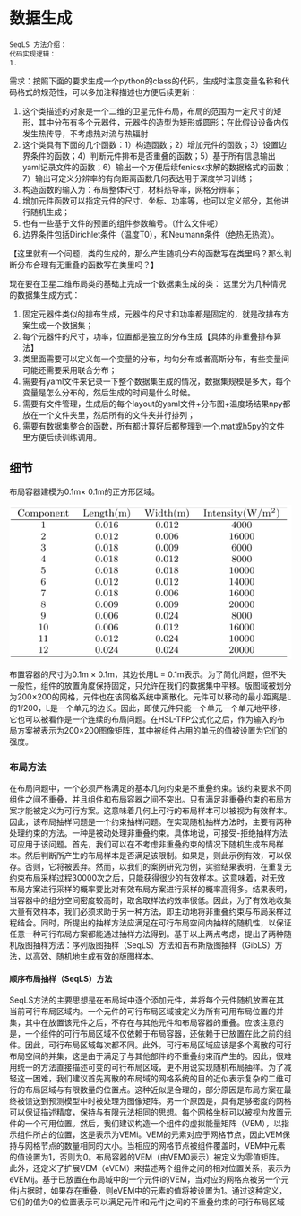 # 数据生成

```
SeqLS 方法介绍：
代码实现逻辑：
1.
```

需求：按照下面的要求生成一个python的class的代码，生成时注意变量名称和代码格式的规范性，可以多加注释描述也方便后续更新：

1. 这个类描述的对象是一个二维的卫星元件布局，布局的范围为一定尺寸的矩形，其中分布有多个元器件，元器件的造型为矩形或圆形；在此假设设备内仅发生热传导，不考虑热对流与热辐射
2. 这个类具有下面的几个函数：1）构造函数；2）增加元件的函数；3）设置边界条件的函数；4）判断元件排布是否重叠的函数；5）基于所有信息输出yaml记录文件的函数；6）输出一个方便后续fenicsx求解的数据格式的函数；7）输出可定义分辨率的有向距离函数几何表达用于深度学习训练；
3. 构造函数的输入为：布局整体尺寸，材料热导率，网格分辨率；
4. 增加元件函数可以指定元件的尺寸、坐标、功率等，也可以定义部分，其他进行随机生成；
5. 也有一些基于文件的预置的组件参数编号。（什么文件呢）
6. 边界条件包括Dirichlet条件（温度T0），和Neumann条件（绝热无热流）。

【这里就有一个问题，类的生成的，那么产生随机分布的函数写在类里吗？那么判断分布合理有无重叠的函数写在类里吗？】

现在要在卫星二维布局类的基础上完成一个数据集生成的类：
这里分为几种情况的数据集生成方式：

1. 固定元器件类似的排布生成，元器件的尺寸和功率都是固定的，就是改排布方案生成一个数据集；
2. 每个元器件的尺寸，功率，位置都是独立的分布生成【具体的非重叠排布算法】
3. 类里面需要可以定义每一个变量的分布，均匀分布或者高斯分布，有些变量间可能还需要采用联合分布；
4. 需要有yaml文件来记录一下整个数据集生成的情况，数据集规模是多大，每个变量是怎么分布的，然后生成的时间是什么时候。
5. 需要有文件管理，生成后的每个layout的yaml文件+分布图+温度场结果npy都放在一个文件夹里，然后所有的文件夹并行排列；
6. 需要有数据集整合的函数，所有都计算好后都整理到一个.mat或h5py的文件里方便后续训练调用。

## 细节

布局容器建模为0.1m× 0.1m的正方形区域。

![050d153406484ad0963cbc6018817325.png](assets/050d1534-0648-4ad0-963c-bc6018817325.png)

布置容器的尺寸为0.1m × 0.1m，其边长用L = 0.1m表示。为了简化问题，但不失一般性，组件的放置角度保持固定，只允许在我们的数据集中平移。版图域被划分为200×200的网格，元件也在该网格系统中离散化。元件可以移动的最小距离是L的1/200，L是一个单元的边长。因此，即使元件只能一个单元一个单元地平移，它也可以被看作是一个连续的布局问题。在HSL-TFP公式化之后，作为输入的布局方案被表示为200×200图像矩阵，其中被组件占用的单元的值被设置为它们的强度。

### 布局方法

在布局问题中，一个必须严格满足的基本几何约束是不重叠约束。该约束要求不同组件之间不重叠，并且组件和布局容器之间不突出。只有满足非重叠约束的布局方案才能被定义为可行方案。这意味着几何上可行的布局样本可以被视为有效样本。因此，该布局抽样问题是一个约束抽样问题。在实现随机抽样方法时，主要有两种处理约束的方法。一种是被动处理非重叠约束。具体地说，可接受-拒绝抽样方法可应用于该问题。首先，我们可以在不考虑非重叠约束的情况下随机生成布局样本。然后判断所产生的布局样本是否满足该限制。如果是，则此示例有效，可以保存。否则，它将被丢弃。然而，以我们的案例研究为例，实验结果表明，在重复无约束布局采样过程30000次之后，只能获得很少的有效样本。这意味着，对无效布局方案进行采样的概率要比对有效布局方案进行采样的概率高得多。结果表明，当容器中的组分空间密度较高时，取舍取样法的效率很低。因此，为了有效地收集大量有效样本，我们必须求助于另一种方法，即主动地将非重叠约束与布局采样过程结合。同时，所提出的抽样方法应满足在可行布局空间内抽样的随机性，以保证任意一种可行布局方案都能通过抽样方法得到。基于以上两点考虑，提出了两种随机版图抽样方法：序列版图抽样（SeqLS）方法和吉布斯版图抽样（GibLS）方法，以高效、随机地生成有效的版图样本。

#### 顺序布局抽样（SeqLS）方法

SeqLS方法的主要思想是在布局域中逐个添加元件，并将每个元件随机放置在其当前可行布局区域内。一个元件的可行布局区域被定义为所有可用布局位置的并集，其中在放置该元件之后，不存在与其他元件和布局容器的重叠。应该注意的是，一个组件的可行布局区域不仅依赖于布局容器，还依赖于已放置在此之前的组件。因此，可行布局区域每次都不同。此外，可行布局区域应该是多个离散的可行布局空间的并集，这是由于满足了与其他部件的不重叠约束而产生的。因此，很难用统一的方法直接描述可变的可行布局区域，更不用说实现随机布局抽样。为了减轻这一困难，我们建议首先离散的布局域的网格系统的目的近似表示复杂的二维可行的布局区域与有限数量的位置点。这种近似是合理的，部分原因是布局方案在最终被馈送到预测模型中时被处理为图像矩阵。另一个原因是，具有足够密度的网格可以保证描述精度，保持与有限元法相同的思想。每个网格坐标可以被视为放置元件的一个可用位置。然后，我们建议构造一个组件的虚拟能量矩阵（VEM），以指示组件所占的位置，这是表示为VEMi。VEM的元素对应于网格节点，因此VEM保持与网格节点的数量相同的大小。当相应的网格节点被组件覆盖时，VEM中元素的值设置为1，否则为0。布局容器的VEM（由VEM0表示）被定义为零值矩阵。此外，还定义了扩展VEM（eVEM）来描述两个组件之间的相对位置关系，表示为eVEMij。基于已放置在布局域中的一个元件i的VEM，当对应的网格点被另一个元件j占据时，如果存在重叠，则eVEM中的元素的值将被设置为1。通过这种定义，它们的值为0的位置表示可以满足元件i和元件j之间的不重叠约束的可行布局区域
